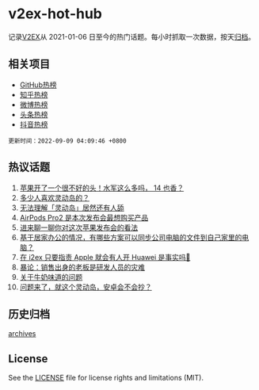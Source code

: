 # v2ex-hot-hub

 记录[V2EX](https://www.v2ex.com/)从 2021-01-06 日至今的热门话题。每小时抓取一次数据，按天[归档](archives)。
 
 ## 相关项目

- [GitHub热榜](https://github.com/lonnyzhang423/github-hot-hub)
- [知乎热榜](https://github.com/lonnyzhang423/zhihu-hot-hub)
- [微博热榜](https://github.com/lonnyzhang423/weibo-hot-hub)
- [头条热榜](https://github.com/lonnyzhang423/toutiao-hot-hub)
- [抖音热榜](https://github.com/lonnyzhang423/douyin-hot-hub)


 `更新时间：2022-09-09 04:09:46 +0800`

## 热议话题

1. [苹果开了一个很不好的头！水军这么多吗， 14 也香？](https://www.v2ex.com/t/878513)
1. [多少人喜欢灵动岛的？](https://www.v2ex.com/t/878603)
1. [无法理解「灵动岛」居然还有人舔](https://www.v2ex.com/t/878634)
1. [AirPods Pro2 是本次发布会最想购买产品](https://www.v2ex.com/t/878517)
1. [进来聊一聊你对这次苹果发布会的看法](https://www.v2ex.com/t/878516)
1. [基于居家办公的情况，有哪些方案可以同步公司电脑的文件到自己家里的电脑？](https://www.v2ex.com/t/878532)
1. [在 i2ex 只要指责 Apple 就会有人开 Huawei 是事实吗🤔](https://www.v2ex.com/t/878630)
1. [暴论：销售出身的老板是研发人员的灾难](https://www.v2ex.com/t/878534)
1. [关于牛奶味道的问题](https://www.v2ex.com/t/878552)
1. [问题来了，就这个灵动岛，安卓会不会抄？](https://www.v2ex.com/t/878645)

## 历史归档

[archives](archives)

## License

See the [LICENSE](LICENSE) file for license rights and limitations (MIT).
